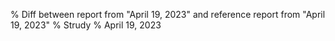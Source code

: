 % Diff between report from "April 19, 2023" and reference report from "April 19, 2023"
% Strudy
% April 19, 2023


